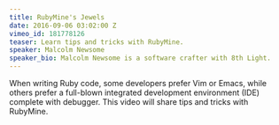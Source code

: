 ```yaml
---
title: RubyMine's Jewels
date: 2016-09-06 03:02:00 Z
vimeo_id: 181778126
teaser: Learn tips and tricks with RubyMine.
speaker: Malcolm Newsome
speaker_bio: Malcolm Newsome is a software crafter with 8th Light.
---
```


When writing Ruby code, some developers prefer Vim or Emacs, while others prefer a full-blown integrated development environment (IDE) complete with debugger. This video will share tips and tricks with RubyMine.
